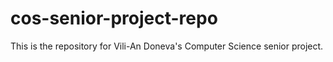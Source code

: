 # cos-senior-project-repo
This is the repository for Vili-An Doneva's Computer Science senior project.

